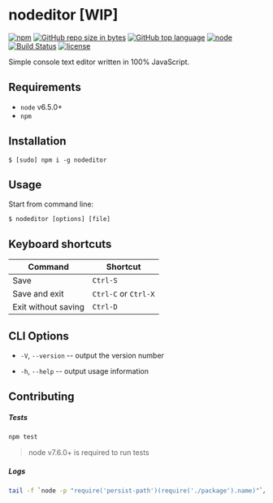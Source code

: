# nodeditor [WIP]

[![npm](https://img.shields.io/npm/v/nodeditor.svg)](https://www.npmjs.com/package/nodeditor)
[![GitHub repo size in bytes](https://img.shields.io/github/repo-size/Bannerets/nodeditor.svg)](https://github.com/Bannerets/nodeditor)
[![GitHub top language](https://img.shields.io/github/languages/top/Bannerets/nodeditor.svg)](https://github.com/Bannerets/nodeditor)
[![node](https://img.shields.io/node/v/nodeditor.svg)](https://github.com/Bannerets/nodeditor)
[![Build Status](https://travis-ci.org/Bannerets/nodeditor.svg?branch=master)](https://travis-ci.org/Bannerets/nodeditor)
[![license](https://img.shields.io/github/license/Bannerets/nodeditor.svg)](https://github.com/Bannerets/nodeditor/blob/master/LICENSE)

Simple console text editor written in 100% JavaScript.

## Requirements

- `node` v6.5.0+
- `npm`

## Installation

```console
$ [sudo] npm i -g nodeditor
```

## Usage

Start from command line:

```console
$ nodeditor [options] [file]
```

## Keyboard shortcuts

|       Command       |       Shortcut       |
| ------------------- | -------------------- |
| Save                | `Ctrl-S`             |
| Save and exit       | `Ctrl-C` or `Ctrl-X` |
| Exit without saving | `Ctrl-D`             |

## CLI Options

- `-V`, `--version` -- output the version number

- `-h`, `--help` -- output usage information

## Contributing

##### Tests

```sh
npm test
```

> node v7.6.0+ is required to run tests

##### Logs

```sh
tail -f `node -p "require('persist-path')(require('./package').name)"`/latest.log
```
